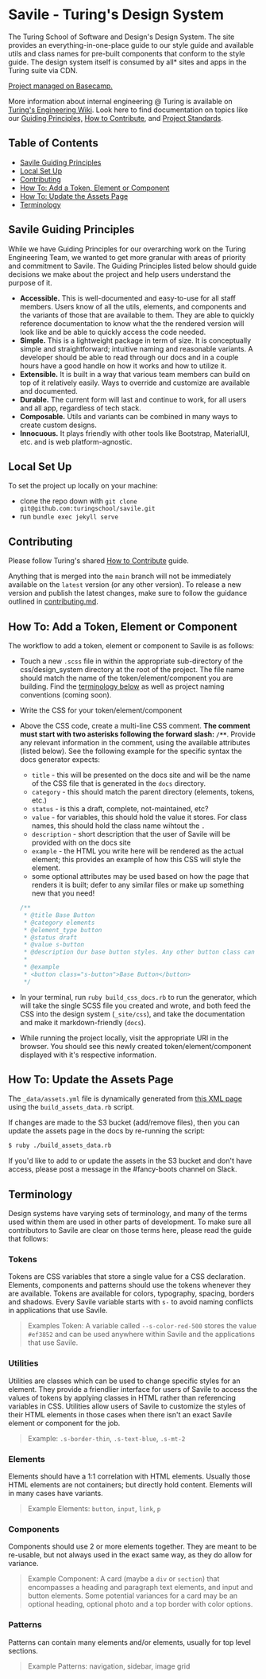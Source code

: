 # Savile - Turing's Design System

The Turing School of Software and Design's Design System. The site provides an everything-in-one-place guide to our style guide and available utils and class names for pre-built components that conform to the style guide. The design system itself is consumed by all* sites and apps in the Turing suite via CDN.

[Project managed on Basecamp.](https://3.basecamp.com/3494409/projects/19192671)

More information about internal engineering @ Turing is available on [Turing's Engineering Wiki](https://www.notion.so/Engineering-Wiki-29887c546265429db78560f47525d9f2). Look here to find documentation on topics like our [Guiding Principles,](https://www.notion.so/Guiding-Principles-57dc38f1b6454645bf23b252bc22b440) [How to Contribute](https://www.notion.so/How-to-Contribute-1b88e17f755c491989e4b2bc84db93c7), and [Project Standards](https://www.notion.so/Project-Standards-889a4f2b26b04dc091039f209f823c3c).

## Table of Contents

- [Savile Guiding Principles](#savile-guiding-principles)
- [Local Set Up](#local-set-up)
- [Contributing](#contributing)
- [How To: Add a Token, Element or Component](#how-to-add-a-token-element-or-component)
- [How To: Update the Assets Page](#how-to-update-the-assets-page)
- [Terminology](#terminology)

## Savile Guiding Principles

While we have Guiding Principles for our overarching work on the Turing Engineering Team, we wanted to get more granular with areas of priority and commitment to Savile. The Guiding Principles listed below should guide decisions we make about the project and help users understand the purpose of it.

- **Accessible.** This is well-documented and easy-to-use for all staff members. Users know of all the utils, elements, and components and the variants of those that are available to them. They are able to quickly reference documentation to know what the the rendered version will look like and be able to quickly access the code needed.
- **Simple.** This is a lightweight package in term of size. It is conceptually simple and straightforward; intuitive naming and reasonable variants. A developer should be able to read through our docs and in a couple hours have a good handle on how it works and how to utilize it.
- **Extensible.** It is built in a way that various team members can build on top of it relatively easily. Ways to override and customize are available and documented.
- **Durable.** The current form will last and continue to work, for all users and all app, regardless of tech stack.
- **Composable.** Utils and variants can be combined in many ways to create custom designs.
- **Innocuous.** It plays friendly with other tools like Bootstrap, MaterialUI, etc. and is web platform-agnostic.

## Local Set Up

To set the project up locally on your machine:

- clone the repo down with `git clone git@github.com:turingschool/savile.git`
- run `bundle exec jekyll serve`

## Contributing

Please follow Turing's shared [How to Contribute](https://www.notion.so/turingschool/How-to-Contribute-1b88e17f755c491989e4b2bc84db93c7) guide.

Anything that is merged into the `main` branch will not be immediately available on the `latest` version (or any other version). To release a new version and publish the latest changes, make sure to follow the guidance outlined in [contributing.md](./contributing.md).

## How To: Add a Token, Element or Component

The workflow to add a token, element or component to Savile is as follows:

- Touch a new `.scss` file in within the appropriate sub-directory of the css/design_system directory at the root of the project. The file name should match the name of the token/element/component you are building. Find the [terminology below](#terminology) as well as project naming conventions (coming soon).
- Write the CSS for your token/element/component
- Above the CSS code, create a multi-line CSS comment. **The comment must start with two asterisks following the forward slash: `/**`**. Provide any relevant information in the comment, using the available attributes (listed below). See the following example for the specific syntax the docs generator expects:
    - `title` - this will be presented on the docs site and will be the name of the CSS file that is generated in the `docs` directory.
    - `category` - this should match the parent directory (elements, tokens, etc.)
    - `status` - is this a draft, complete, not-maintained, etc?
    - `value` - for variables, this should hold the value it stores. For class names, this should hold the class name wihtout the `.`
    - `description` - short description that the user of Savile will be provided with on the docs site
    - `example` - the HTML you write here will be rendered as the actual element; this provides an example of how this CSS will style the element.
    - some optional attributes may be used based on how the page that renders it is built; defer to any similar files or make up something new that you need!

    ```css
    /**
     * @title Base Button
     * @category elements
     * @element_type button
     * @status draft
     * @value s-button
     * @description Our base button styles. Any other button class can be used in addition to this, to get the desired variant.
     *
     * @example
     * <button class="s-button">Base Button</button>
     */
    ```

- In your terminal, run `ruby build_css_docs.rb` to run the generator, which will take the single SCSS file you created and wrote, and both feed the CSS into the design system (`_site/css`), and take the documentation and make it markdown-friendly (`docs`).
- While running the project locally, visit the appropriate URI in the browser. You should see this newly created token/element/component displayed with it's respective information.

## How To: Update the Assets Page

The `_data/assets.yml` file is dynamically generated from [this XML page](https://turing-savile-assets.s3.amazonaws.com/?list-type=2) using the `build_assets_data.rb` script.

If changes are made to the S3 bucket (add/remove files), then you can update the assets page in the docs by re-running the script:

```bash
$ ruby ./build_assets_data.rb
```

If you'd like to add to or update the assets in the S3 bucket and don't have access, please post a message in the #fancy-boots channel on Slack.

## Terminology

Design systems have varying sets of terminology, and many of the terms used within them are used in other parts of development. To make sure all contributors to Savile are clear on those terms here, please read the guide that follows:

### Tokens

Tokens are CSS variables that store a single value for a CSS declaration. Elements, components and patterns should use the tokens whenever they are available. Tokens are available for colors, typography, spacing, borders and shadows. Every Savile variable starts with `s-` to avoid naming conflicts in applications that use Savile.

>Examples Token: A variable called `--s-color-red-500` stores the value `#ef3852` and can be used anywhere within Savile and the applications that use Savile.

### Utilities

Utilities are classes which can be used to change specific styles for an element. They provide a friendlier interface for users of Savile to access the values of tokens by applying classes in HTML rather than referencing variables in CSS. Utilities allow users of Savile to customize the styles of their HTML elements in those cases when there isn't an exact Savile element or component for the job.

> Example: `.s-border-thin`, `.s-text-blue`, `.s-mt-2`

### Elements

Elements should have a 1:1 correlation with HTML elements. Usually those HTML elements are not containers; but directly hold content. Elements will in many cases have variants.

>Example Elements: `button`, `input`, `link`, `p`

### Components

Components should use 2 or more elements together. They are meant to be re-usable, but not always used in the exact same way, as they do allow for variance.

>Example Component: A card (maybe a `div` or `section`) that encompasses a heading and paragraph text elements, and input and button elements. Some potential variances for a card may be an optional heading, optional photo and a top border with color options.

### Patterns

Patterns can contain many elements and/or elements, usually for top level sections.

>Example Patterns: navigation, sidebar, image grid